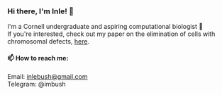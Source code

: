 ### Hi there, I'm Inle! 👋
I'm a Cornell undergraduate and aspiring computational biologist 🌱<br>
If you're interested, check out my paper on the elimination of cells with chromosomal defects, <a href="https://journals.plos.org/plosgenetics/article?id=10.1371/journal.pgen.1009056">here</a>.

#### 📫 How to reach me:
Email: inlebush@gmail.com<br>
Telegram: @imbush
